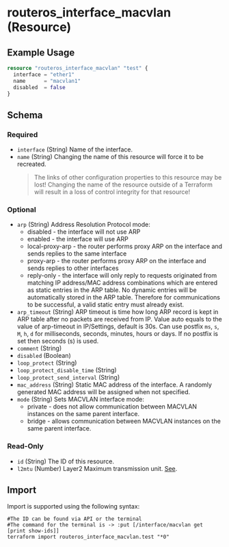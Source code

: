 # routeros_interface_macvlan (Resource)


## Example Usage
```terraform
resource "routeros_interface_macvlan" "test" {
  interface = "ether1"
  name      = "macvlan1"
  disabled  = false
}
```

<!-- schema generated by tfplugindocs -->
## Schema

### Required

- `interface` (String) Name of the interface.
- `name` (String) Changing the name of this resource will force it to be recreated.
	> The links of other configuration properties to this resource may be lost!
	> Changing the name of the resource outside of a Terraform will result in a loss of control integrity for that resource!

### Optional

- `arp` (String) Address Resolution Protocol mode:
  * disabled - the interface will not use ARP
  * enabled - the interface will use ARP
  * local-proxy-arp - the router performs proxy ARP on the interface and sends replies to the same interface
  * proxy-arp - the router performs proxy ARP on the interface and sends replies to other interfaces
  * reply-only - the interface will only reply to requests originated from matching IP address/MAC address combinations which are entered as static entries in the ARP table. No dynamic entries will be automatically stored in the ARP table. Therefore for communications to be successful, a valid static entry must already exist.
- `arp_timeout` (String) ARP timeout is time how long ARP record is kept in ARP table after no packets are received from IP. Value auto equals to the value of arp-timeout in IP/Settings, default is 30s. Can use postfix `ms`, `s`, `M`, `h`, `d` for milliseconds, seconds, minutes, hours or days. If no postfix is set then seconds (s) is used.
- `comment` (String)
- `disabled` (Boolean)
- `loop_protect` (String)
- `loop_protect_disable_time` (String)
- `loop_protect_send_interval` (String)
- `mac_address` (String) Static MAC address of the interface. A randomly generated MAC address will be assigned when not specified.
- `mode` (String) Sets MACVLAN interface mode:
  *	private - does not allow communication between MACVLAN instances on the same parent interface.
  * bridge - allows communication between MACVLAN instances on the same parent interface.

### Read-Only

- `id` (String) The ID of this resource.
- `l2mtu` (Number) Layer2 Maximum transmission unit. [See](https://wiki.mikrotik.com/wiki/Maximum_Transmission_Unit_on_RouterBoards).

## Import
Import is supported using the following syntax:
```shell
#The ID can be found via API or the terminal
#The command for the terminal is -> :put [/interface/macvlan get [print show-ids]]
terraform import routeros_interface_macvlan.test "*0"
```

